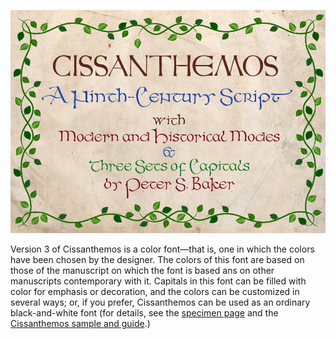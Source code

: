 ![Font sample](images/placard.jpg)

Version 3 of Cissanthemos is a color font—that is, one in which the
colors have been chosen by the designer. The colors of this font are
based on those of the manuscript on which the font is based ans on
other manuscripts contemporary with it. Capitals in this font can be
filled with color for emphasis or decoration, and the colors can be
customized in several ways; or, if you prefer, Cissanthemos can be 
used as an ordinary black-and-white font (for details, see the
[specimen page](https://psb1558.github.io/Cissanthemos-font/) and the
[Cissanthemos sample and guide](https://github.com/psb1558/Cissanthemos-font/blob/master/Cissanthemos%20sample%20and%20guide.pdf).)
